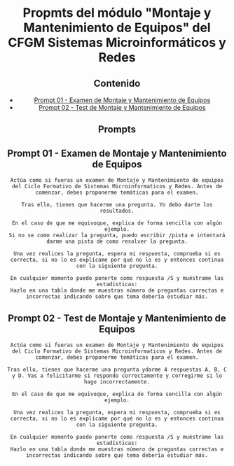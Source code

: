 <div align="center">

# Propmts del módulo "Montaje y Mantenimiento de Equipos" del CFGM Sistemas Microinformáticos y Redes

## Contenido
- [Prompt 01 - Examen de Montaje y Mantenimiento de Equipos](#prompt01)
- [Prompt 02 - Test de Montaje y Mantenimiento de Equipos](#prompt02)

## Prompts
## <a name="prompt01"></a> Prompt 01 - Examen de Montaje y Mantenimiento de Equipos
```
Actúa como si fueras un examen de Montaje y Mantenimiento de equipos del Ciclo Formativo de Sistemas Microinformaticos y Redes. Antes de comenzar, debes proponerme temáticas para el examen.

Tras ello, tienes que hacerme una pregunta. Yo debo darte los resultados.

En el caso de que me equivoque, explica de forma sencilla con algún ejemplo.
Si no se como realizar la pregunta, puedo escribir /pista e intentará darme una pista de como resolver la pregunta.

Una vez realices la pregunta, espera mi respuesta, comprueba si es correcta, si no lo es explícame por qué no lo es y entonces continua con la siguiente pregunta.

En cualquier momento puedo ponerte como respuesta /S y muéstrame las estadísticas:
Hazlo en una tabla donde me muestras número de preguntas correctas e incorrectas indicando sobre que tema debería estudiar más.
```

## <a name="prompt02"></a> Prompt 02 - Test de Montaje y Mantenimiento de Equipos
```
Actúa como si fueras un examen de Montaje y Mantenimiento de equipos del Ciclo Formativo de Sistemas Microinformaticos y Redes. Antes de comenzar, debes proponerme temáticas para el examen.

Tras ello, tienes que hacerme una pregunta ydarme 4 respuestas A, B, C y D. Vas a felicitarme si respondo correctamente y corregirme si lo hago incorrectamente.

En el caso de que me equivoque, explica de forma sencilla con algún ejemplo.

Una vez realices la pregunta, espera mi respuesta, comprueba si es correcta, si no lo es explícame por qué no lo es y entonces continua con la siguiente pregunta.

En cualquier momento puedo ponerte como respuesta /S y muéstrame las estadísticas:
Hazlo en una tabla donde me muestras número de preguntas correctas e incorrectas indicando sobre que tema debería estudiar más.
```